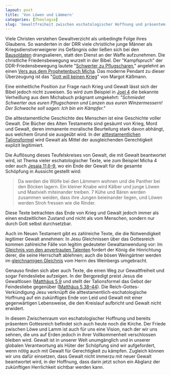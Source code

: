 ```yaml
---
layout: post
title: 'Von Löwen und Lämmern'
categories: [Theologie]
slug: 'Gewaltfreiheit zwischen eschatologischer Hoffnung und präsentem Gottesreich'
---
```


Viele Christen verstehen Gewaltverzicht als unbedingte Folge ihres Glaubens. So wanderten in der DRR viele christliche junge Männer als Kriegsdienstverweigerer ins Gefängnis oder ließen sich bei den [Bausoldaten](http://de.wikipedia.org/wiki/Bausoldat) drangsalieren, statt den Dienst an der Waffe aufzunehmen. Die christliche Friedensbewegung wurzelt in der Bibel. Der "Kampfspruch" der DDR-Friedensbewegung lautete "[Schwerter zu Pflugscharen](http://de.wikipedia.org/wiki/Schwerter_zu_Pflugscharen)," angelehnt an einen [Vers aus dem Prophetenbuch Micha](http://www.bibleserver.com/text/EU/Micha4). Das moderne Pendant zu dieser Überzeugung ist das  "[Gott will keinen Krieg](http://www.sueddeutsche.de/politik/gesinnungswandel-in-der-kirche-gott-will-keinen-krieg-1.2025505)" von Margot Käßmann.

Eine einheitliche Position zur Frage nach Krieg und Gewalt lässt sich der Bibel jedoch nicht zuweisen. So wird zum Beispiel in [Joel 4](http://www.bibleserver.com/text/EU/Joel4) die bekannte Verheißung aus dem Michabuch prägnant umgekehrt: *"Schmiedet Schwerter aus euren Pflugscharen und Lanzen aus euren Winzermessern! Der Schwache soll sagen: Ich bin ein Kämpfer."*

Die alttestamentliche Geschichte des Menschen ist eine Geschichte voller Gewalt. Die Bücher des Alten Testaments sind gesäumt von Krieg, Mord und Gewalt, deren immanente moralische Beurteilung stark davon abhängt, aus welchem Grund sie ausgeübt wird. In der [alttestamentlichen Talionsformel](http://de.wikipedia.org/wiki/Auge_f%C3%BCr_Auge) wird Gewalt als Mittel der ausgleichenden Gerechtigkeit explizit legitimiert.

Die Auflösung dieses Teufelskreises von Gewalt, die mit Gewalt beantwortet wird, ist Thema vieler eschatologischer Texte, wie zum Beispiel Micha 4 oder auch [Jesaja 11,6–9](http://www.bibleserver.com/text/LUT/Jesaja11,6-9), wo ein Ende der Gewalt für die gesamte Schöpfung in Aussicht gestellt wird: 

> Da werden die Wölfe bei den Lämmern wohnen und die Panther bei den Böcken lagern. Ein kleiner Knabe wird Kälber und junge Löwen und Mastvieh miteinander treiben. 7 Kühe und Bären werden zusammen weiden, dass ihre Jungen beieinander liegen, und Löwen werden Stroh fressen wie die Rinder.

Diese Texte betrachten das Ende von Krieg und Gewalt jedoch immer als einen endzeitlichen Zustand und nicht als vom Menschen, sondern nur durch Gott selbst durchsetzbar.

Auch im Neuen Testament gibt es zahlreiche Texte, die die Notwendigkeit legitimer Gewalt annehmen: In Jesu Gleichnissen über das Gottesreich kommen zahlreiche Fälle von legitim gedeuteter Gewaltanwendung vor: Im [Gleichnis von den anvertrauten Talenten](http://www.bibleserver.com/text/LUT/Lukas%2019,12–27) fordert der König die Hinrichtung derer, die seine Herrschaft ablehnen; auch die bösen Weingärtner werden im [gleichnamigen Gleichnis](http://www.bibleserver.com/text/LUT/Matthäus21) vom Herrn des Weinbergs umgebracht.

Genauso finden sich aber auch Texte, die einen Weg zur Gewaltfreiheit und sogar Feindesliebe aufzeigen. In der Bergpredigt preist Jesus die Gewaltlosen ([Matthäus 5,9](http://www.bibleserver.com/text/LUT/Matthäus5,9) und stellt der Talionsformel das Gebot der Feindesliebe gegenüber ([Matthäus 5,38–44](http://www.bibleserver.com/text/LUT/Matthäus%205,38–44)). Die Reich-Gottes-Verkündigung Jesu verknüpft die alttestamentlich-eschatologische Hoffnung auf ein zukünftiges Ende von Leid und Gewalt mit einer gegenwärtigen Lebensweise, die den Kreislauf aufbricht und Gewalt nicht erwidert.

In diesem Zwischenraum von eschatologischer Hoffnung und bereits präsentem Gottesreich befindet sich auch heute noch die Kirche. Der Friede zwischen Löwe und Lamm ist auch für uns eine Vision, nach der wir uns sehnen, die uns auf Erden jedoch in ihrer Vollkommenheit verschlossen bleiben wird. Gewalt ist in unserer Welt unumgänglich und in unserer globalen Verantwortung als Hüter der Schöpfung sind wir aufgefordert, wenn nötig auch mit Gewalt für Gerechtigkeit zu kämpfen. Zugleich können wir uns dafür einsetzen, dass Gewalt nicht immerzu mit neuer Gewalt beantwortet wird, in der Hoffnung, dass darin jetzt schon ein Abglanz der zukünftigen Herrlichkeit sichtbar werden kann.